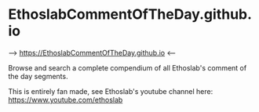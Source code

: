 # EthoslabCommentOfTheDay.github.io

--> https://EthoslabCommentOfTheDay.github.io <--

Browse and search a complete compendium of all Ethoslab's comment of the day segments. 


This is entirely fan made, see Ethoslab's youtube channel here: https://www.youtube.com/ethoslab
